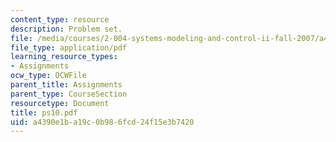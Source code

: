 ```yaml
---
content_type: resource
description: Problem set.
file: /media/courses/2-004-systems-modeling-and-control-ii-fall-2007/a4390e1ba19c0b986fcd24f15e3b7420_ps10.pdf
file_type: application/pdf
learning_resource_types:
- Assignments
ocw_type: OCWFile
parent_title: Assignments
parent_type: CourseSection
resourcetype: Document
title: ps10.pdf
uid: a4390e1b-a19c-0b98-6fcd-24f15e3b7420
---
```

